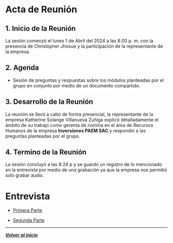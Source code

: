 # Acta de Reunión

## 1. Inicio de la Reunión
La sesión comenzó el lunes 1 de Abril del 2024 a las 8:00 p. m. con la presencia de Christopher Jhosue y la participación de la representante de la empresa.

## 2. Agenda
- Sesión de preguntas y respuestas sobre los módulos planteadas por el grupo en conjunto por medio de un documento compartido.

## 3. Desarrollo de la Reunión
La reunión se llevó a cabo de forma presencial, la representante de la empresa Katherine Solange Villanueva Zuñiga explicó detalladamente el ámbito de su trabajo como gerenta de nómina en el área de Recursos Humanos de la empresa **Inversiones PAEM SAC** y respondió a las preguntas planteadas por el grupo.

## 4. Termino de la Reunión 
La sesión concluyó a las 8:24 p y se guardó un registro de lo mencionado en la entrevista por medio de una grabación ya que la empresa nos permitió solo grabar audio.

# Entrevista

- [Primera Parte](https://soundcloud.com/navhi-a-s/entrevista-parte-1/s-lxdu1Wyw8MX?si=3392eca720b14b9e83d73f3e058c85eb&utm_source=clipboard&utm_medium=text&utm_campaign=social_sharing)

- [Segunda Parte](https://soundcloud.com/navhi-a-s/entrevista-parte-2/s-FRZmI4L1FSM?si=f9bbc79b64ff429d8d6c24c3e8190504&utm_source=clipboard&utm_medium=text&utm_campaign=social_sharing)
---
***[Volver al inicio](../README.md)***